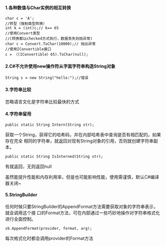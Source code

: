 #### 1.各种数值与Char实例的相互转换
```
char c = 'A';
//转型（强制类型转换）
int k = (int)c;// k== 65
//使用Convert类型
//(转换都以checked方式执行，数据丢失则抛异常)
char c = Convert.ToChar(10000);// 抛出异常
//使用IConvertible接口
c = （(IConvertible）65).ToChar(null);
```
#### 2.C#不允许使用new操作符从字面字符串构造String对象
```
String s = new String("hello:");//错误
```

#### 3.字符串比较
忽略语言文化是字符串比较最快的方式

#### 4.字符串留用
```
public static String Intern(String str);
```
获取一个String，获得它的哈希码，并在内部哈希表中查询是否有相匹配的。如果存在完全
相同的字符串，就返回对现有String对象的引用，否则就创建字符串副本。
```
public static String IsInterned(String str);
```
有就返回，无则返回null

虽然能提升性能和内存利用率，但是也可能影响性能，使用需谨慎，默认C#编译器关闭~

#### 5.StringBuilder
任何时候只要StringBuilder的AppendFormat方法需要获取对象的字符串表示，就会调用这个接
口的Format方法，可在内部通过一些巧妙地操作对字符串格式化进行全面控制。
```
sb.AppendFormat(provider, format, arg);
```
每次格式化时都会调用provider的Format方法